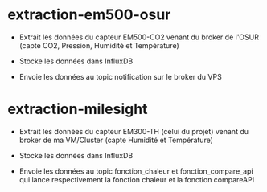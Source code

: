 # extraction-em500-osur

- Extrait les données du capteur EM500-CO2 venant du broker de l'OSUR  (capte CO2, Pression, Humidité et Température)

- Stocke les données dans InfluxDB

- Envoie les données au topic notification sur le broker du VPS


# extraction-milesight

- Extrait les données du capteur EM300-TH (celui du projet) venant du broker de ma VM/Cluster (capte Humidité et Température)

- Stocke les données dans InfluxDB

- Envoie les données au topic fonction_chaleur et fonction_compare_api qui lance respectivement la fonction chaleur et la fonction compareAPI